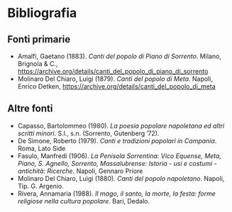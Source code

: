 # Bibliografia

## Fonti primarie

* Amalfi, Gaetano (1883). *Canti del popolo di Piano di Sorrento*. Milano, Brignola & C., https://archive.org/details/canti_del_popolo_di_piano_di_sorrento
* Molinaro Del Chiaro, Luigi (1879). *Canti del popolo di Meta*. Napoli, Enrico Detken, https://archive.org/details/canti_del_popolo_di_meta

## Altre fonti

* Capasso, Bartolommeo (1980). *La poesia popolare napoletana ed altri scritti minori*. S.l., s.n. (Sorrento, Gutenberg ’72).
* De Simone, Roberto (1979). *Canti e tradizioni popolari in Campania*. Roma, Lato Side
* Fasulo, Manfredi (1906). *La Penisola Sorrentina: Vico Equense, Meta, Piano, S. Agnello, Sorrento, Massalubrense: Istoria - usi e costumi - antichità: Ricerche*. Napoli, Gennaro Priore
* Molinaro Del Chiaro, Luigi (1880). *Canti del popolo napoletano*. Napoli, Tip. G. Argenio.
* Rivera, Annamaria (1988). *Il mago, il santo, la morte, la festa: forme religiose nella cultura popolare*. Bari, Dedalo.
